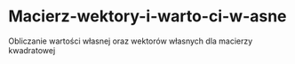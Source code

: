 # Macierz-wektory-i-warto-ci-w-asne
Obliczanie wartości własnej oraz wektorów własnych dla macierzy kwadratowej
